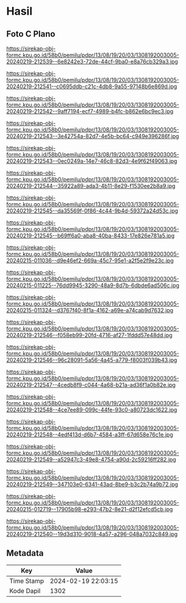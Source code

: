 # Hasil

## Foto C Plano

https://sirekap-obj-formc.kpu.go.id/58b0/pemilu/pdpr/13/08/19/20/03/1308192003005-20240219-212539--6e8242e3-72de-44cf-9ba0-e8a76cb329a3.jpg

https://sirekap-obj-formc.kpu.go.id/58b0/pemilu/pdpr/13/08/19/20/03/1308192003005-20240219-212541--c0695ddb-c21c-4db8-9a55-97148b6e869d.jpg

https://sirekap-obj-formc.kpu.go.id/58b0/pemilu/pdpr/13/08/19/20/03/1308192003005-20240219-212542--9aff7194-ecf7-4989-b4fc-b862e6bc9ec3.jpg

https://sirekap-obj-formc.kpu.go.id/58b0/pemilu/pdpr/13/08/19/20/03/1308192003005-20240219-212543--3e42754a-82d7-4e5b-bc64-c949e396286f.jpg

https://sirekap-obj-formc.kpu.go.id/58b0/pemilu/pdpr/13/08/19/20/03/1308192003005-20240219-212543--0ec0249a-14e7-46c8-82d3-4e9f62f49063.jpg

https://sirekap-obj-formc.kpu.go.id/58b0/pemilu/pdpr/13/08/19/20/03/1308192003005-20240219-212544--35922a89-ada3-4b11-8e29-f1530ee2b8a9.jpg

https://sirekap-obj-formc.kpu.go.id/58b0/pemilu/pdpr/13/08/19/20/03/1308192003005-20240219-212545--da35569f-0f86-4c44-9b4d-59372a24d53c.jpg

https://sirekap-obj-formc.kpu.go.id/58b0/pemilu/pdpr/13/08/19/20/03/1308192003005-20240219-212545--b69ff6a0-aba8-40ba-8433-17e826e781a5.jpg

https://sirekap-obj-formc.kpu.go.id/58b0/pemilu/pdpr/13/08/19/20/03/1308192003005-20240215-011036--d9e46ef2-669a-45c7-95e1-a2f5e2f9e23c.jpg

https://sirekap-obj-formc.kpu.go.id/58b0/pemilu/pdpr/13/08/19/20/03/1308192003005-20240215-011225--76dd9945-3290-48a9-8d7b-6dbde6ad506c.jpg

https://sirekap-obj-formc.kpu.go.id/58b0/pemilu/pdpr/13/08/19/20/03/1308192003005-20240215-011324--d3767f40-8f1a-4162-a69e-a74cab9d7632.jpg

https://sirekap-obj-formc.kpu.go.id/58b0/pemilu/pdpr/13/08/19/20/03/1308192003005-20240219-212546--f058eb99-20fd-4716-af27-1fddd57e48dd.jpg

https://sirekap-obj-formc.kpu.go.id/58b0/pemilu/pdpr/13/08/19/20/03/1308192003005-20240219-212546--96c28091-5a56-4a45-a779-f8003f039b43.jpg

https://sirekap-obj-formc.kpu.go.id/58b0/pemilu/pdpr/13/08/19/20/03/1308192003005-20240219-212547--4cedb8f9-c044-4a68-b21a-ad36f1a0b82e.jpg

https://sirekap-obj-formc.kpu.go.id/58b0/pemilu/pdpr/13/08/19/20/03/1308192003005-20240219-212548--4ce7ee89-099c-44fe-93c0-a80723dc1622.jpg

https://sirekap-obj-formc.kpu.go.id/58b0/pemilu/pdpr/13/08/19/20/03/1308192003005-20240219-212548--4edf413d-d6b7-4584-a3ff-67d658e76c1e.jpg

https://sirekap-obj-formc.kpu.go.id/58b0/pemilu/pdpr/13/08/19/20/03/1308192003005-20240219-212549--a52947c3-49e8-4754-a90d-2c59216ff282.jpg

https://sirekap-obj-formc.kpu.go.id/58b0/pemilu/pdpr/13/08/19/20/03/1308192003005-20240219-212549--347103e0-6341-43ad-8be9-b3c2b74a9b72.jpg

https://sirekap-obj-formc.kpu.go.id/58b0/pemilu/pdpr/13/08/19/20/03/1308192003005-20240215-012719--17905b98-e293-47b2-8e21-d2f12efcd5cb.jpg

https://sirekap-obj-formc.kpu.go.id/58b0/pemilu/pdpr/13/08/19/20/03/1308192003005-20240219-212540--19d3d310-9018-4a57-a296-048a7032c849.jpg


## Metadata

| Key        | Value               |
| ---------- | ------------------- |
| Time Stamp | 2024-02-19 22:03:15 |
| Kode Dapil | 1302                |



